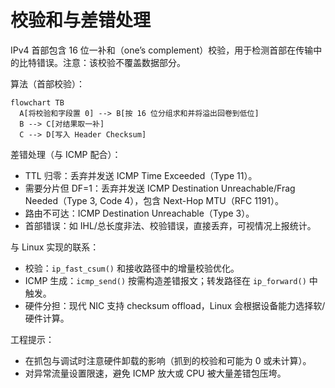 # 校验和与差错处理

IPv4 首部包含 16 位一补和（one’s complement）校验，用于检测首部在传输中的比特错误。注意：该校验不覆盖数据部分。

算法（首部校验）：

```mermaid
flowchart TB
  A[将校验和字段置 0] --> B[按 16 位分组求和并将溢出回卷到低位]
  B --> C[对结果取一补]
  C --> D[写入 Header Checksum]
```

差错处理（与 ICMP 配合）：

- TTL 归零：丢弃并发送 ICMP Time Exceeded（Type 11）。
- 需要分片但 DF=1：丢弃并发送 ICMP Destination Unreachable/Frag Needed（Type 3, Code 4），包含 Next-Hop MTU（RFC 1191）。
- 路由不可达：ICMP Destination Unreachable（Type 3）。
- 首部错误：如 IHL/总长度非法、校验错误，直接丢弃，可视情况上报统计。

与 Linux 实现的联系：

- 校验：`ip_fast_csum()` 和接收路径中的增量校验优化。
- ICMP 生成：`icmp_send()` 按需构造差错报文；转发路径在 `ip_forward()` 中触发。
- 硬件分担：现代 NIC 支持 checksum offload，Linux 会根据设备能力选择软/硬件计算。

工程提示：

- 在抓包与调试时注意硬件卸载的影响（抓到的校验和可能为 0 或未计算）。
- 对异常流量设置限速，避免 ICMP 放大或 CPU 被大量差错包压垮。
